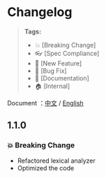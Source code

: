 # Changelog

> **Tags:**
>
> -   :boom: [Breaking Change]
> -   :eyeglasses: [Spec Compliance]
> -   :rocket: [New Feature]
> -   :bug: [Bug Fix]
> -   :memo: [Documentation]
> -   :house: [Internal]

<p>Document ：<a href="/CHANGELOG.zh-CN.md">中文</a> / <a href="/CHANGELOG.md">English</a></p>

## 1.1.0

### :boom: Breaking Change

* Refactored lexical analyzer
* Optimized the code
